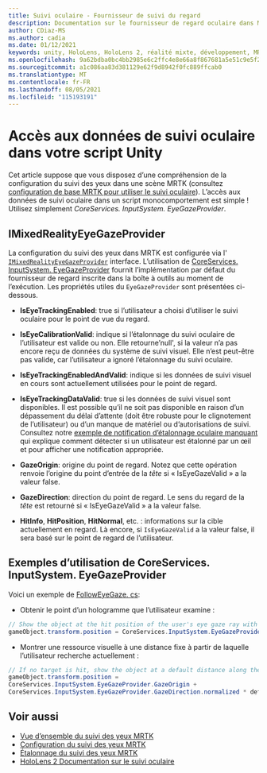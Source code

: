 ```yaml
---
title: Suivi oculaire - Fournisseur de suivi du regard
description: Documentation sur le fournisseur de regard oculaire dans MRTK
author: CDiaz-MS
ms.author: cadia
ms.date: 01/12/2021
keywords: unity, HoloLens, HoloLens 2, réalité mixte, développement, MRTK, EyeTracking, EyeGaze,
ms.openlocfilehash: 9a62bdba0bc4bb2985e6c2ffc4e8e66a8f867681a5e51c9e5f235b29f3baaf50
ms.sourcegitcommit: a1c086aa83d381129e62f9d8942f0fc889ffcab0
ms.translationtype: MT
ms.contentlocale: fr-FR
ms.lasthandoff: 08/05/2021
ms.locfileid: "115193191"
---
```

# <a name="accessing-eye-tracking-data-in-your-unity-script"></a>Accès aux données de suivi oculaire dans votre script Unity

Cet article suppose que vous disposez d’une compréhension de la configuration du suivi des yeux dans une scène MRTK (consultez [configuration de base MRTK pour utiliser le suivi oculaire](eye-tracking-basic-setup.md)).
L’accès aux données de suivi oculaire dans un script monocomportement est simple ! Utilisez simplement *CoreServices. InputSystem. EyeGazeProvider*.

## <a name="imixedrealityeyegazeprovider"></a>IMixedRealityEyeGazeProvider

La configuration du suivi des yeux dans MRTK est configurée via l' [`IMixedRealityEyeGazeProvider`](xref:Microsoft.MixedReality.Toolkit.Input.IMixedRealityEyeGazeProvider) interface. L’utilisation de [CoreServices. InputSystem. EyeGazeProvider](eye-tracking-eye-gaze-provider.md) fournit l’implémentation par défaut du fournisseur de regard inscrite dans la boîte à outils au moment de l’exécution.
Les propriétés utiles du `EyeGazeProvider` sont présentées ci-dessous.

- **IsEyeTrackingEnabled**: true si l’utilisateur a choisi d’utiliser le suivi oculaire pour le point de vue du regard.

- **IsEyeCalibrationValid**: indique si l’étalonnage du suivi oculaire de l’utilisateur est valide ou non.
Elle retourne’null', si la valeur n’a pas encore reçu de données du système de suivi visuel.
Elle n’est peut-être pas valide, car l’utilisateur a ignoré l’étalonnage du suivi oculaire.

- **IsEyeTrackingEnabledAndValid**: indique si les données de suivi visuel en cours sont actuellement utilisées pour le point de regard.

- **IsEyeTrackingDataValid**: true si les données de suivi visuel sont disponibles.
Il est possible qu’il ne soit pas disponible en raison d’un dépassement du délai d’attente (doit être robuste pour le clignotement de l’utilisateur) ou d’un manque de matériel ou d’autorisations de suivi.
Consultez notre [exemple de notification d’étalonnage oculaire manquant](eye-tracking-is-user-calibrated.md) qui explique comment détecter si un utilisateur est étalonné par un œil et pour afficher une notification appropriée.

- **GazeOrigin**: origine du point de regard.
Notez que cette opération renvoie l’origine du point d’entrée de la *tête* si « IsEyeGazeValid » a la valeur false.

- **GazeDirection**: direction du point de regard.
Le sens du regard de la *tête* est retourné si « IsEyeGazeValid » a la valeur false.

- **HitInfo**, **HitPosition**, **HitNormal**, etc. : informations sur la cible actuellement en regard.
Là encore, si `IsEyeGazeValid` a la valeur false, il sera basé sur  le point de regard de l’utilisateur.

## <a name="examples-for-using-coreservicesinputsystemeyegazeprovider"></a>Exemples d’utilisation de CoreServices. InputSystem. EyeGazeProvider

Voici un exemple de [FollowEyeGaze. cs](xref:Microsoft.MixedReality.Toolkit.Examples.Demos.EyeTracking.FollowEyeGaze):

- Obtenir le point d’un hologramme que l’utilisateur examine :

```c#
// Show the object at the hit position of the user's eye gaze ray with the target.
gameObject.transform.position = CoreServices.InputSystem.EyeGazeProvider.HitPosition;
```

- Montrer une ressource visuelle à une distance fixe à partir de laquelle l’utilisateur recherche actuellement :

```c#
// If no target is hit, show the object at a default distance along the gaze ray.
gameObject.transform.position =
CoreServices.InputSystem.EyeGazeProvider.GazeOrigin +
CoreServices.InputSystem.EyeGazeProvider.GazeDirection.normalized * defaultDistanceInMeters;
```

## <a name="see-also"></a>Voir aussi

- [Vue d’ensemble du suivi des yeux MRTK](eye-tracking-main.md)
- [Configuration du suivi des yeux MRTK](eye-tracking-basic-setup.md)
- [Étalonnage du suivi des yeux MRTK](eye-tracking-is-user-calibrated.md)
- [HoloLens 2 Documentation sur le suivi oculaire](/windows/mixed-reality/eye-tracking)